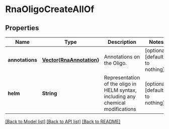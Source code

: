 # RnaOligoCreateAllOf


## Properties
Name | Type | Description | Notes
------------ | ------------- | ------------- | -------------
**annotations** | [**Vector{RnaAnnotation}**](RnaAnnotation.md) | Annotations on the Oligo. | [optional] [default to nothing]
**helm** | **String** | Representation of the oligo in HELM syntax, including any chemical modifications | [optional] [default to nothing]


[[Back to Model list]](../README.md#models) [[Back to API list]](../README.md#api-endpoints) [[Back to README]](../README.md)


